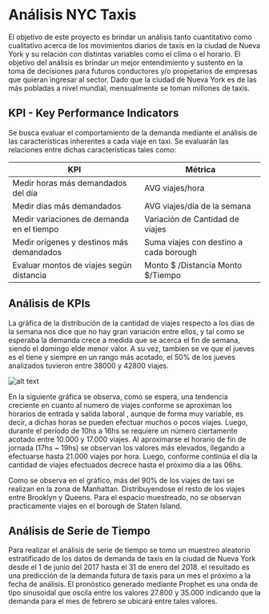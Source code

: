 # Análisis NYC Taxis

El objetivo de este proyecto es  brindar un análisis tanto cuantitativo como  cualitativo acerca de los movimientos diarios de taxis en la ciudad de Nueva York y su relación con distintas variables como el clima o el horario. El objetivo del análisis es brindar un  mejor entendimiento y sustento en la toma de decisiones para futuros conductores y/o propietarios de empresas que quieran ingresar al sector. Dado que la ciudad de Nueva York es de las más pobladas a nivel mundial, mensualmente se toman millones de taxis.

## KPI - Key Performance Indicators

Se busca evaluar el comportamiento de la demanda mediante el análisis de las características inherentes a cada viaje en taxi. Se evaluarán las relaciones entre dichas características tales como: 

| KPI             | Métrica    
|-------------------|-------------|
| Medir horas más demandados del día | AVG viajes/hora |
| Medir días más demandados | AVG viajes/día de la semana |
| Medir variaciones de demanda en el tiempo | Variación de Cantidad de viajes |
| Medir orígenes y destinos más demandados | Suma viajes con destino a cada borough |
| Evaluar montos de viajes según distancia | Monto $ /Distancia Monto $/Tiempo |

## Análisis de KPIs

La gráfica de la distribución de la cantidad de viajes respecto a los días de la semana nos dice que no hay gran variación entre ellos, y tal como se esperaba la demanda crece a medida que se acerca el fin de semana, siendo el domingo elde menor valor. A su vez, tambien se ve que el jueves es el tiene y siempre en un rango más acotado, el 50% de los jueves analizados tuvieron entre 38000 y 42800 viajes.

![alt text]([https://raw.githubusercontent.com/username/projectname/branch/path/to/img.png](https://github.com/facundoallia/Analisis-NYC-Taxis/blob/main/assets/distribucion_viaje_dia.png))

En la siguiente gráfica se observa, como se espera, una tendencia creciente en cuanto al numero de viajes conforme se aproximan los horarios de entrada y salida laboral , aunque de forma muy variable, es decir, a dichas horas se pueden efectuar muchos o pocos viajes.
Luego, durante el período de 10hs a 16hs se requiere un número ciertamente acotado entre 10.000 y 17.000 viajes. Al aproximarse el horario de fin de jornada (17hs ~ 19hs) se observan los valores más elevados, llegando a efectuarse hasta 21.000 viajes por hora. Luego, conforme continúa el día la cantidad de viajes efectuados decrece hasta el próximo día a las 06hs.

Como se observa en el gráfico, más del 90% de los viajes de taxi se realizan en la zona de Manhattan. Distribuyendose el resto de los viajes entre Brooklyn y Queens. Para el espacio muestreado, no se observan practicamente viajes en el borough de  Staten Island.

## Análisis de Serie de Tiempo

Para realizar el análisis de serie de tiempo se tomo un muestreo aleatorio estratificado de los datos de demanda de taxis en la ciudad de Nueva York desde el 1 de junio del 2017 hasta el 31 de enero del 2018.  el resultado es una predicción de la demanda futura de taxis para un mes el próximo a la fecha de análisis. El pronóstico generado mediante Prophet es una onda de tipo sinusoidal que oscila entre los valores 27.800 y 35.000 indicando que la demanda para el mes de febrero se ubicará entre tales valores.
